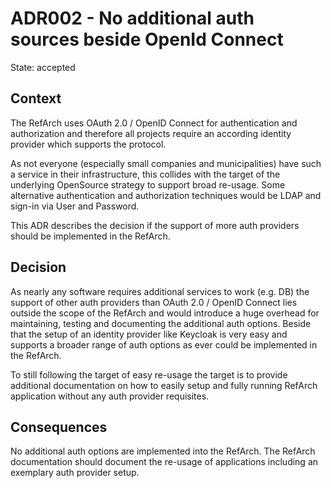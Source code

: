 # ADR002 - No additional auth sources beside OpenId Connect

State: accepted

## Context

The RefArch uses OAuth 2.0 / OpenID Connect for authentication and authorization and therefore all projects require an
according identity provider which supports the protocol.

As not everyone (especially small companies and municipalities) have such a service in their infrastructure, this
collides with the target of the underlying OpenSource strategy to support broad re-usage. Some alternative
authentication and authorization techniques would be LDAP and sign-in via User and Password.

This ADR describes the decision if the support of more auth providers should be implemented in the RefArch.

## Decision

As nearly any software requires additional services to work (e.g. DB) the support of other auth providers than
OAuth 2.0 / OpenID Connect lies outside the scope of the RefArch and would introduce a huge overhead for maintaining,
testing and documenting the additional auth options. Beside that the setup of an identity provider like Keycloak is very
easy and supports a broader range of auth options as ever could be implemented in the RefArch.

To still following the target of easy re-usage the target is to provide additional documentation on how to easily setup
and fully running RefArch application without any auth provider requisites.

## Consequences

No additional auth options are implemented into the RefArch. The RefArch documentation should document the re-usage of
applications including an exemplary auth provider setup.
